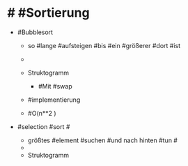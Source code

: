 # # #Sortierung 

 - #Bubblesort 

	 - so #lange #aufsteigen #bis #ein #größerer #dort #ist 
	 - 
	 - Struktogramm 

		 - #Mit #swap 

	 - #implementierung 
	 - #O(n**2 ) 

 - #selection #sort #

	 - größtes #element #suchen #und nach hinten #tun #
	 - 
	 - Struktogramm 
